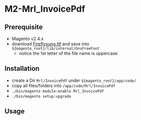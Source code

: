 # M2-Mrl_InvoicePdf

## Prerequisite
* Magento v2.4.x
* download [Fireflysung.ttf](https://github.com/rougier/freetype-gl/tree/master/fonts) and save into `${magento_root}/lib/internal/GnuFreeFont`
  * notice the 1st letter of the file name is uppercase

## Installation
* create a Dir `Mrl/InvoicePdf` under `${magento_root}/app/code/`
* copy all files/folders into `/app/code/Mrl/InvoicePdf`
* `./bin/magento module:enable Mrl_InvoicePdf`
* `./bin/magento setup:upgrade`

## Usage
